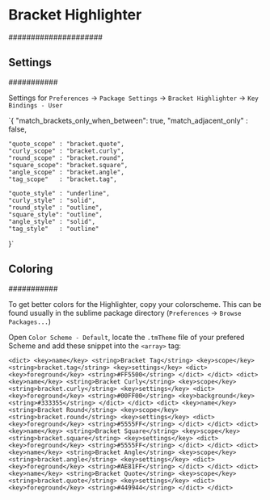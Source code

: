 # Bracket Highlighter
#####################

## Settings
###########

Settings for `Preferences` -> `Package Settings` -> `Bracket Highlighter` ->
`Key Bindings - User`

`{
	"match_brackets_only_when_between": true,
	"match_adjacent_only" : false,

	"quote_scope" : "bracket.quote",
	"curly_scope" : "bracket.curly",
	"round_scope" : "bracket.round",
	"square_scope": "bracket.square",
	"angle_scope" : "bracket.angle",
	"tag_scope"   : "bracket.tag",

	"quote_style" : "underline",
	"curly_style" : "solid",
	"round_style" : "outline",
	"square_style": "outline",
	"angle_style" : "solid",
	"tag_style"   : "outline"
}`


## Coloring
###########

To get better colors for the Highlighter, copy your colorscheme. This can be
found usually in the sublime package directory (`Preferences` -> `Browse Packages...`)

Open `Color Scheme - Default`, locate the `.tmTheme` file of your prefered Scheme
and add these snippet into the `<array>` tag:

`<dict>
		        <key>name</key>
		        <string>Bracket Tag</string>
		        <key>scope</key>
		        <string>bracket.tag</string>
		        <key>settings</key>
		        <dict>
		                <key>foreground</key>
		                <string>#FF5500</string>
		        </dict>
		</dict>
		<dict>
		        <key>name</key>
		        <string>Bracket Curly</string>
		        <key>scope</key>
		        <string>bracket.curly</string>
		        <key>settings</key>
		        <dict>
		                <key>foreground</key>
		                <string>#00FF00</string>
		                <key>background</key>
		                <string>#333355</string>
		        </dict>
		</dict>
		<dict>
		        <key>name</key>
		        <string>Bracket Round</string>
		        <key>scope</key>
		        <string>bracket.round</string>
		        <key>settings</key>
		        <dict>
		                <key>foreground</key>
		                <string>#5555FF</string>
		        </dict>
		</dict>
		<dict>
		        <key>name</key>
		        <string>Bracket Square</string>
		        <key>scope</key>
		        <string>bracket.square</string>
		        <key>settings</key>
		        <dict>
		                <key>foreground</key>
		                <string>#5555FF</string>
		        </dict>
		</dict>
		<dict>
		        <key>name</key>
		        <string>Bracket Angle</string>
		        <key>scope</key>
		        <string>bracket.angle</string>
		        <key>settings</key>
		        <dict>
		                <key>foreground</key>
		                <string>#AE81FF</string>
		        </dict>
		</dict>
		<dict>
		        <key>name</key>
		        <string>Bracket Quote</string>
		        <key>scope</key>
		        <string>bracket.quote</string>
		        <key>settings</key>
		        <dict>
		                <key>foreground</key>
		                <string>#449944</string>
		        </dict>
		</dict>`